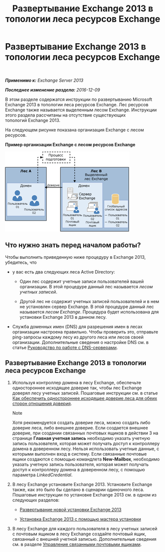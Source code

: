 ﻿---
title: 'Развертывание Exchange 2013 в топологии леса ресурсов Exchange'
TOCTitle: Развертывание Exchange 2013 в топологии леса ресурсов Exchange
ms:assetid: 537a7b2b-d002-40a6-84ae-fd02635f9e23
ms:mtpsurl: https://technet.microsoft.com/ru-ru/library/Aa998031(v=EXCHG.150)
ms:contentKeyID: 51408037
ms.date: 04/30/2018
mtps_version: v=EXCHG.150
ms.translationtype: HT
---

# Развертывание Exchange 2013 в топологии леса ресурсов Exchange

 

_**Применимо к:** Exchange Server 2013_

_**Последнее изменение раздела:** 2016-12-09_

В этом разделе содержатся инструкции по развертыванию Microsoft Exchange 2013 в топологии леса ресурсов Exchange. Лес ресурсов Exchange также называется выделенным лесом Exchange. Инструкции этого раздела рассчитаны на отсутствие существующих топологий Exchange 2013.

На следующем рисунке показана организация Exchange с лесом ресурсов.

**Пример организации Exchange с лесом ресурсов Exchange**

![Сложная организация Exchange с лесом ресурсов](images/Aa998031.706725cf-e520-4b89-a275-acd8fb58943a(EXCHG.150).gif "Сложная организация Exchange с лесом ресурсов")

## Что нужно знать перед началом работы?

Чтобы выполнить приведенную ниже процедуру в Exchange 2013, убедитесь, что

  - у вас есть два следующих леса Active Directory:
    
      - Один лес содержит учетные записи пользователей вашей организации. В этой процедуре данный лес называется *лесом учетных записей*.
    
      - Другой лес не содержит учетных записей пользователей и в нем не установлен сервер Exchange. В этой процедуре данный лес называется *лесом Exchange*. Процедура будет использована для установки Exchange 2013 в данном лесу.

  - Служба доменных имен (DNS) для разрешения имен в лесах организации настроена правильно. Чтобы проверить это, отправьте ping-запросы каждому лесу из другого леса или лесов своей организации. Дополнительные сведения о настройке DNS см. в статье [Руководство по работе с DNS-серверами](https://go.microsoft.com/fwlink/p/?linkid=282295).

## Развертывание Exchange 2013 в топологии леса ресурсов Exchange

1.  Используя контроллер домена в лесу Exchange, обеспечьте одностороннее исходящее доверие так, чтобы лес Exchange доверял лесу учетных записей. Пошаговые инструкции см. в статье [Как обеспечить одностороннее исходящее доверие леса для обеих сторон отношения доверия](https://go.microsoft.com/fwlink/p/?linkid=69130).
    
    > [!NOTE]  
    > Хотя рекомендуется создать доверие леса, можно создать либо доверие леса, либо внешнее доверие. Если создается внешнее доверие, при создании связанных почтовых ящиков в действии 3 на странице <strong>Главная учетная запись</strong> необходимо указать учетную запись пользователя, которая может получать доступ к контроллеру домена в доверенном лесу. Нельзя использовать учетные данные, с которыми выполнен вход в систему. Если связанные почтовые ящики создаются с помощью командлета <strong>New-Mailbox</strong>, необходимо указать учетную запись пользователя, которая может получать доступ к контроллеру домена в доверенном лесу, с помощью параметра <em>LinkedCredential</em>.


2.  В лесу Exchange установите Exchange 2013. Установите Exchange также, как это было бы сделано в сценарии одиночного леса. Пошаговые инструкции по установке Exchange 2013 см. в одном из следующих разделов:
    
      - [Развертывание новой установки Exchange 2013](deploy-a-new-installation-of-exchange-2013-exchange-2013-help.md)
    
      - [Установка Exchange 2013 с помощью мастера установки](install-exchange-2013-using-the-setup-wizard-exchange-2013-help.md)

3.  В лесу Exchange для каждого пользователя в лесу учетных записей с почтовым ящиком в лесу Exchange создайте почтовый ящик, связанный с внешней учетной записью. Дополнительные сведения см. в разделе [Управление связанными почтовыми ящиками](manage-linked-mailboxes-exchange-2013-help.md).

